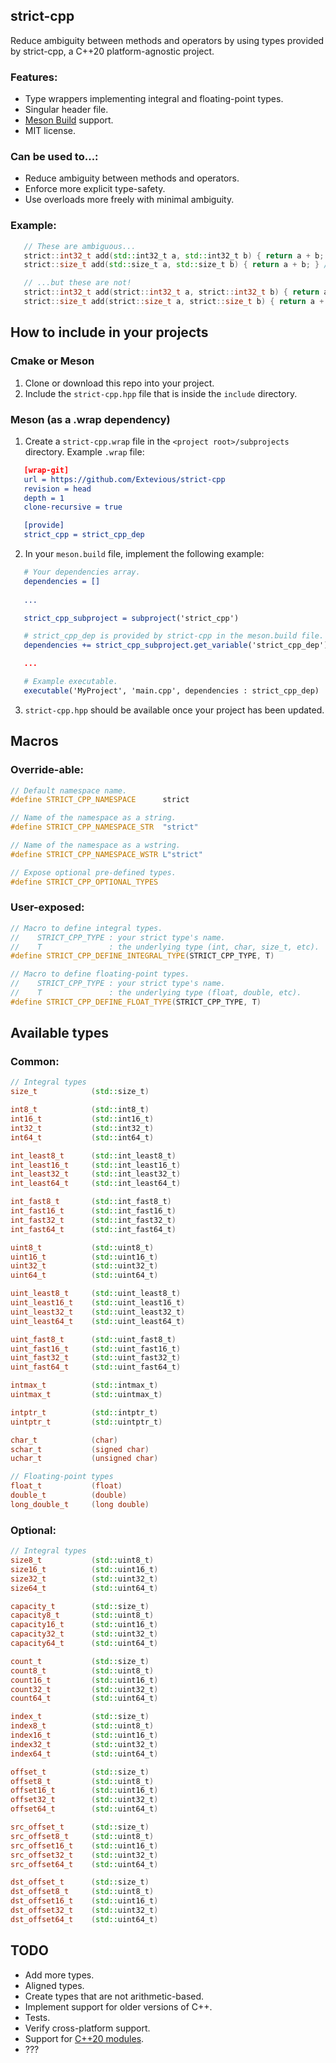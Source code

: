 ## strict-cpp
Reduce ambiguity between methods and operators by using types provided by strict-cpp, a C++20 platform-agnostic project.

### Features:
 * Type wrappers implementing integral and floating-point types.
 * Singular header file.
 * [Meson Build](https://mesonbuild.com/) support.
 * MIT license.

### Can be used to...:
 * Reduce ambiguity between methods and operators.
 * Enforce more explicit type-safety.
 * Use overloads more freely with minimal ambiguity.

### Example:
```cpp
   // These are ambiguous...
   strict::int32_t add(std::int32_t a, std::int32_t b) { return a + b; } // int
   strict::size_t add(std::size_t a, std::size_t b) { return a + b; } // size_t

   // ...but these are not!
   strict::int32_t add(strict::int32_t a, strict::int32_t b) { return a + b; } // int
   strict::size_t add(strict::size_t a, strict::size_t b) { return a + b; } // size_t
```

## How to include in your projects

### Cmake or Meson
1. Clone or download this repo into your project.
2. Include the `strict-cpp.hpp` file that is inside the `include` directory.

### Meson (as a .wrap dependency)
1. Create a `strict-cpp.wrap` file in the `<project root>/subprojects` directory. Example `.wrap` file:

```cmake
   [wrap-git]
   url = https://github.com/Extevious/strict-cpp
   revision = head
   depth = 1
   clone-recursive = true

   [provide]
   strict_cpp = strict_cpp_dep
```

2. In your `meson.build` file, implement the following example:

```cmake
   # Your dependencies array.
   dependencies = []
   
   ...

   strict_cpp_subproject = subproject('strict_cpp')

   # strict_cpp_dep is provided by strict-cpp in the meson.build file.
   dependencies += strict_cpp_subproject.get_variable('strict_cpp_dep')

   ...

   # Example executable.
   executable('MyProject', 'main.cpp', dependencies : strict_cpp_dep)
```

3. `strict-cpp.hpp` should be available once your project has been updated.

## Macros

### Override-able:

```cpp
// Default namespace name.
#define STRICT_CPP_NAMESPACE      strict

// Name of the namespace as a string.
#define STRICT_CPP_NAMESPACE_STR  "strict"

// Name of the namespace as a wstring.
#define STRICT_CPP_NAMESPACE_WSTR L"strict"

// Expose optional pre-defined types.
#define STRICT_CPP_OPTIONAL_TYPES
```

### User-exposed:

```cpp
// Macro to define integral types.
//    STRICT_CPP_TYPE : your strict type's name.
//    T               : the underlying type (int, char, size_t, etc).
#define STRICT_CPP_DEFINE_INTEGRAL_TYPE(STRICT_CPP_TYPE, T)

// Macro to define floating-point types.
//    STRICT_CPP_TYPE : your strict type's name.
//    T               : the underlying type (float, double, etc).
#define STRICT_CPP_DEFINE_FLOAT_TYPE(STRICT_CPP_TYPE, T)  
```

## Available types

### Common:
```cpp
// Integral types
size_t            (std::size_t)

int8_t            (std::int8_t)
int16_t           (std::int16_t)
int32_t           (std::int32_t)
int64_t           (std::int64_t)

int_least8_t      (std::int_least8_t)
int_least16_t     (std::int_least16_t)
int_least32_t     (std::int_least32_t)
int_least64_t     (std::int_least64_t)

int_fast8_t       (std::int_fast8_t)
int_fast16_t      (std::int_fast16_t)
int_fast32_t      (std::int_fast32_t)
int_fast64_t      (std::int_fast64_t)

uint8_t           (std::uint8_t)
uint16_t          (std::uint16_t)
uint32_t          (std::uint32_t)
uint64_t          (std::uint64_t)

uint_least8_t     (std::uint_least8_t)
uint_least16_t    (std::uint_least16_t)
uint_least32_t    (std::uint_least32_t)
uint_least64_t    (std::uint_least64_t)

uint_fast8_t      (std::uint_fast8_t)
uint_fast16_t     (std::uint_fast16_t)
uint_fast32_t     (std::uint_fast32_t)
uint_fast64_t     (std::uint_fast64_t)

intmax_t          (std::intmax_t)
uintmax_t         (std::uintmax_t)

intptr_t          (std::intptr_t)
uintptr_t         (std::uintptr_t)

char_t            (char)
schar_t           (signed char)
uchar_t           (unsigned char)

// Floating-point types
float_t           (float)
double_t          (double)
long_double_t     (long double)
```

### Optional:

```cpp
// Integral types
size8_t           (std::uint8_t)
size16_t          (std::uint16_t)
size32_t          (std::uint32_t)
size64_t          (std::uint64_t)

capacity_t        (std::size_t)
capacity8_t       (std::uint8_t)
capacity16_t      (std::uint16_t)
capacity32_t      (std::uint32_t)
capacity64_t      (std::uint64_t)

count_t           (std::size_t)
count8_t          (std::uint8_t)
count16_t         (std::uint16_t)
count32_t         (std::uint32_t)
count64_t         (std::uint64_t)

index_t           (std::size_t)
index8_t          (std::uint8_t)
index16_t         (std::uint16_t)
index32_t         (std::uint32_t)
index64_t         (std::uint64_t)

offset_t          (std::size_t)
offset8_t         (std::uint8_t)
offset16_t        (std::uint16_t)
offset32_t        (std::uint32_t)
offset64_t        (std::uint64_t)

src_offset_t      (std::size_t)
src_offset8_t     (std::uint8_t)
src_offset16_t    (std::uint16_t)
src_offset32_t    (std::uint32_t)
src_offset64_t    (std::uint64_t)

dst_offset_t      (std::size_t)
dst_offset8_t     (std::uint8_t)
dst_offset16_t    (std::uint16_t)
dst_offset32_t    (std::uint32_t)
dst_offset64_t    (std::uint64_t)
```


## TODO
* Add more types.
* Aligned types.
* Create types that are not arithmetic-based.
* Implement support for older versions of C++.
* Tests.
* Verify cross-platform support.
* Support for [C++20 modules](https://en.cppreference.com/w/cpp/language/modules).
* ???